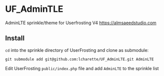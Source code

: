 # UF_AdminTLE
AdminLTE sprinkle/theme for Userfrosting V4 https://almsaeedstudio.com

## Install
`cd` into the sprinkle directory of UserFrosting and clone as submodule:
```
git submodule add git@github.com:lcharette/UF_AdminLTE.git AdminLTE
```

Edit UserFrosting `public/index.php` file and add `AdminLTE` to the sprinkle list
